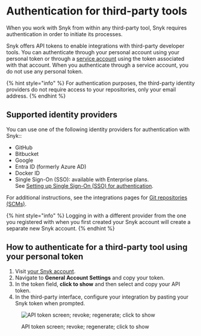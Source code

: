 # Authentication for third-party tools

When you work with Snyk from within any third-party tool, Snyk requires authentication in order to initiate its processes.

Snyk offers API tokens to enable integrations with third-party developer tools. You can authenticate through your personal account using your personal token or through a [service account](service-accounts/) using the token associated with that account. When you authenticate through a service account, you do not use any personal token.

{% hint style="info" %}
For authentication purposes, the third-party identity providers do not require access to your repositories, only your email address.
{% endhint %}

## Supported identity providers

You can use one of the following identity providers for authentication with Snyk::

* GitHub
* Bitbucket
* Google
* Entra ID (formerly Azure AD)
* Docker ID
* Single Sign-On (SSO): available with Enterprise plans.\
  See [Setting up Single Sign-On (SSO) for authentication](single-sign-on-sso-for-authentication-to-snyk/).

For additional instructions, see the integrations pages for [Git repositories (SCMs)](../scm-integrations/organization-level-integrations/).

{% hint style="info" %}
Logging in with a different provider from the one you registered with when you first created your Snyk account will create a separate new Snyk account.
{% endhint %}

## **How to authenticate for a third-party tool using your personal token**

1. Visit [your Snyk account](https://app.snyk.io/account).
2. Navigate to **General Account Settings** and copy your token.
3. In the token field, **click to show** and then select and copy your API token.
4. In the third-party interface, configure your integration by pasting your Snyk token when prompted.

<figure><img src="../.gitbook/assets/uuid-8d94edf8-b42b-e5b3-ada1-e157d18ff884-en (1) (1) (1) (1) (1) (1) (1) (1) (1) (1) (1) (1) (1) (1) (3) (16).png" alt="API token screen; revoke; regenerate; click to show"><figcaption><p>API token screen; revoke; regenerate; click to show</p></figcaption></figure>
